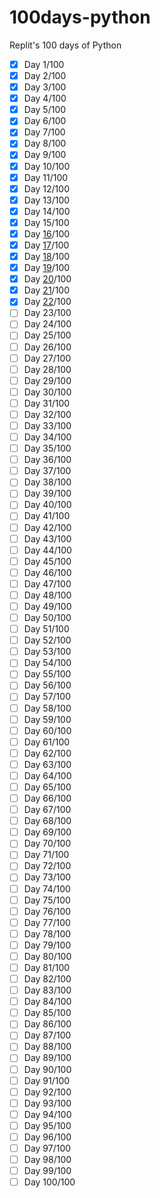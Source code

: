 # 100days-python
Replit's 100 days of Python 

 - [x] Day 1/100
 - [x] Day 2/100
 - [x] Day 3/100
 - [x] Day 4/100
 - [x] Day 5/100
 - [x] Day 6/100
 - [x] Day 7/100
 - [x] Day 8/100
 - [x] Day 9/100
 - [x] Day 10/100
 - [x] Day 11/100
 - [x] Day 12/100
 - [x] Day 13/100
 - [x] Day 14/100
 - [x] Day 15/100
 - [x] Day [16](https://github.com/anndcodes/100days-python/tree/day16-100)/100
 - [x] Day [17](https://github.com/anndcodes/100days-python/tree/day17-100)/100
 - [x] Day [18](https://github.com/anndcodes/100days-python/tree/day18-100)/100
 - [x] Day [19](https://github.com/anndcodes/100days-python/tree/day19-100)/100
 - [x] Day [20](https://github.com/anndcodes/100days-python/tree/day20-100)/100
 - [x] Day [21](https://github.com/anndcodes/100days-python/tree/day21-100)/100
 - [x] Day [22](https://github.com/anndcodes/100days-python/tree/day22-100)/100
 - [ ] Day 23/100
 - [ ] Day 24/100
 - [ ] Day 25/100
 - [ ] Day 26/100
 - [ ] Day 27/100
 - [ ] Day 28/100
 - [ ] Day 29/100
 - [ ] Day 30/100
 - [ ] Day 31/100
 - [ ] Day 32/100
 - [ ] Day 33/100
 - [ ] Day 34/100
 - [ ] Day 35/100
 - [ ] Day 36/100
 - [ ] Day 37/100
 - [ ] Day 38/100
 - [ ] Day 39/100
 - [ ] Day 40/100
 - [ ] Day 41/100
 - [ ] Day 42/100
 - [ ] Day 43/100
 - [ ] Day 44/100
 - [ ] Day 45/100
 - [ ] Day 46/100
 - [ ] Day 47/100
 - [ ] Day 48/100
 - [ ] Day 49/100
 - [ ] Day 50/100
 - [ ] Day 51/100
 - [ ] Day 52/100
 - [ ] Day 53/100
 - [ ] Day 54/100
 - [ ] Day 55/100
 - [ ] Day 56/100
 - [ ] Day 57/100
 - [ ] Day 58/100
 - [ ] Day 59/100
 - [ ] Day 60/100
 - [ ] Day 61/100
 - [ ] Day 62/100
 - [ ] Day 63/100
 - [ ] Day 64/100
 - [ ] Day 65/100
 - [ ] Day 66/100
 - [ ] Day 67/100
 - [ ] Day 68/100
 - [ ] Day 69/100
 - [ ] Day 70/100
 - [ ] Day 71/100
 - [ ] Day 72/100
 - [ ] Day 73/100
 - [ ] Day 74/100
 - [ ] Day 75/100
 - [ ] Day 76/100
 - [ ] Day 77/100
 - [ ] Day 78/100
 - [ ] Day 79/100
 - [ ] Day 80/100
 - [ ] Day 81/100
 - [ ] Day 82/100
 - [ ] Day 83/100
 - [ ] Day 84/100
 - [ ] Day 85/100
 - [ ] Day 86/100
 - [ ] Day 87/100
 - [ ] Day 88/100
 - [ ] Day 89/100
 - [ ] Day 90/100
 - [ ] Day 91/100
 - [ ] Day 92/100
 - [ ] Day 93/100
 - [ ] Day 94/100
 - [ ] Day 95/100
 - [ ] Day 96/100
 - [ ] Day 97/100
 - [ ] Day 98/100
 - [ ] Day 99/100
 - [ ] Day 100/100
